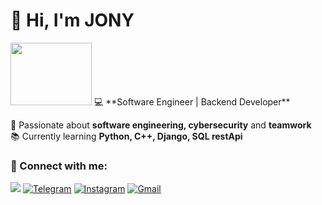 # 👋 Hi, I'm JONY  
<img src="https://media.giphy.com/media/qgQUggAC3Pfv687qPC/giphy.gif" width="130" height="100">  
💻 **Software Engineer | Backend Developer**  

🔹 Passionate about **software engineering, cybersecurity** and **teamwork**  
📚 Currently learning **Python, C++, Django, SQL restApi**  
 

### 🔗 Connect with me:  
<a href="https://www.facebook.com/https://www.facebook.com/sardor.karimjonov.56"><img src="https://img.shields.io/badge/Facebook-JONY-blue?logo=facebook"></a>
[![Telegram](https://img.shields.io/badge/Telegram-@sardor__karimjonov-blue?logo=telegram)](https://t.me/sardor_karimjonov)
[![Instagram](https://img.shields.io/badge/Instagram-@sardor__karimjonov__-E4405F?logo=instagram)](https://instagram.com/sardor_karimjonov_)
[![Gmail](https://img.shields.io/badge/Gmail-s.karimjonov99@gmail.com-red?logo=gmail)](mailto:s.karimjonov99@gmail.com)
 


<!---
JONY-99/JONY-99 is a ✨ special ✨ repository because its `README.md` (this file) appears on your GitHub profile.
You can click the Preview link to take a look at your changes.
--->
